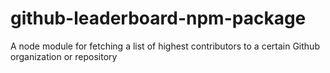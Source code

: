 # github-leaderboard-npm-package
A node module for fetching a list of highest contributors to a certain Github organization or repository
